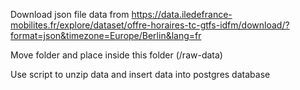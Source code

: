 Download json file data from https://data.iledefrance-mobilites.fr/explore/dataset/offre-horaires-tc-gtfs-idfm/download/?format=json&timezone=Europe/Berlin&lang=fr 

Move folder and place inside this folder (/raw-data)

Use script to unzip data and insert data into postgres database
